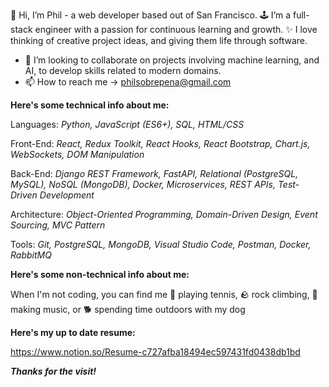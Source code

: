 👋 Hi, I’m Phil - a web developer based out of San Francisco.
🕹 I’m a full-stack engineer with a passion for continuous learning and growth.
✨ I love thinking of creative project ideas, and giving them life through software.
- 💞️ I’m looking to collaborate on projects involving machine learning, and AI, to develop skills related to modern domains.
- 📫 How to reach me -> philsobrepena@gmail.com

**Here's some technical info about me:**

Languages:
_Python, JavaScript (ES6+), SQL, HTML/CSS_

Front-End:
_React, Redux Toolkit, React Hooks, React Bootstrap, Chart.js, WebSockets, DOM Manipulation_

Back-End:
_Django REST Framework, FastAPI, Relational (PostgreSQL, MySQL), NoSQL (MongoDB), Docker, Microservices, REST APIs, Test-Driven Development_

Architecture:
_Object-Oriented Programming, Domain-Driven Design, Event Sourcing, MVC Pattern_

Tools:
_Git, PostgreSQL, MongoDB, Visual Studio Code, Postman, Docker, RabbitMQ_

**Here's some non-technical info about me:**

When I'm not coding, you can find me 
🎾 playing tennis, 
🪨 rock climbing, 
🎸  making music, 
or 
🐕 spending time outdoors with my dog

**Here's my up to date resume:**

https://www.notion.so/Resume-c727afba18494ec597431fd0438db1bd

_**Thanks for the visit!**_
